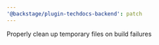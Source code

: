 ```yaml
---
'@backstage/plugin-techdocs-backend': patch
---
```


Properly clean up temporary files on build failures
